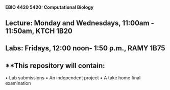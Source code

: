 #### **EBIO 4420 5420: Computational Biology** 

## **Lecture: Monday and Wednesdays, 11:00am - 11:50am, KTCH 1B20**

## **Labs: Fridays, 12:00 noon- 1:50 p.m., RAMY 1B75**

## **This repository will contain: 

•  Lab submissions
• An independent project 
• A take home final examination 

